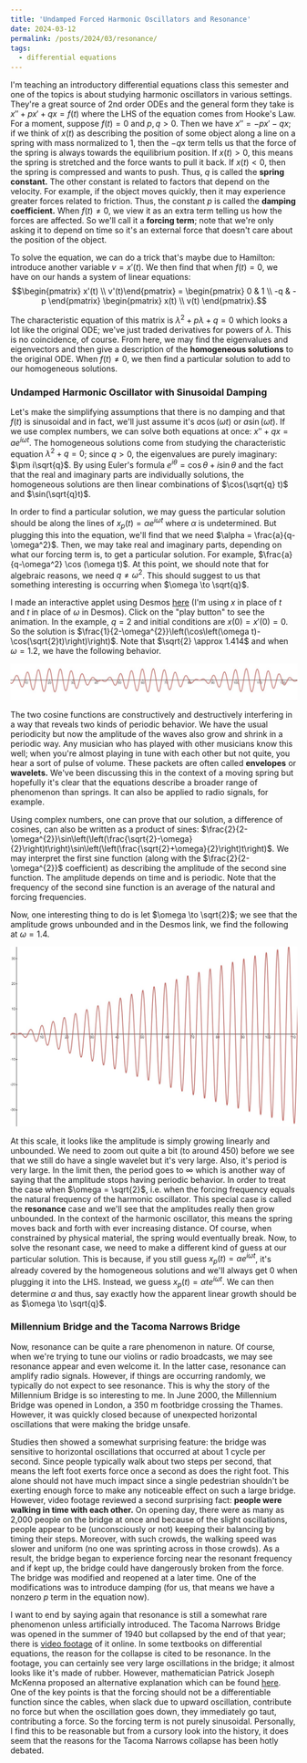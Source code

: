 ```yaml
---
title: 'Undamped Forced Harmonic Oscillators and Resonance'
date: 2024-03-12
permalink: /posts/2024/03/resonance/
tags:
  - differential equations
---
```


I'm teaching an introductory differential equations class this semester and one of the topics is about studying harmonic oscillators in various settings. They're a great source of 2nd order ODEs and the general form they take is $x'' + p x' + qx = f(t)$ where the LHS of the equation comes from Hooke's Law. For a moment, suppose $f(t)=0$ and $p,q > 0$. Then we have $x'' =  -px' -qx$; if we think of $x(t)$ as describing the position of some object along a line on a spring with mass normalized to 1, then the $-qx$ term tells us that the force of the spring is always towards the equilibrium position. If $x(t)>0$, this means the spring is stretched and the force wants to pull it back. If $x(t) < 0$, then the spring is compressed and wants to push. Thus, $q$ is called the **spring constant.** The other constant is related to factors that depend on the velocity. For example, if the object moves quickly, then it may experience greater forces related to friction. Thus, the constant $p$ is called the **damping coefficient.** When $f(t) \neq 0$, we view it as an extra term telling us how the forces are affected. So we'll call it a **forcing term**; note that we're only asking it to depend on time so it's an external force that doesn't care about the position of the object.

To solve the equation, we can do a trick that's maybe due to Hamilton: introduce another variable $v = x'(t)$. We then find that when $f(t) = 0$, we have on our hands a system of linear equations: 
$$\begin{pmatrix}
x'(t) \\ 
v'(t)\end{pmatrix} = 
\begin{pmatrix}
0 & 1 \\
-q & -p \end{pmatrix} 
\begin{pmatrix}
x(t) \\ 
v(t) \end{pmatrix}.$$

The characteristic equation of this matrix is $\lambda^2 + p \lambda + q =0$ which looks a lot like the original ODE; we've just traded derivatives for powers of $\lambda$. This is no coincidence, of course. From here, we may find the eigenvalues and eigenvectors and then give a description of the **homogeneous solutions** to the original ODE. When $f(t) \neq 0$, we then find a particular solution to add to our homogeneous solutions. 

### Undamped Harmonic Oscillator with Sinusoidal Damping

Let's make the simplifying assumptions that there is no damping and that $f(t)$ is sinusoidal and in fact, we'll just assume it's $a \cos(\omega t)$ or $a\sin(\omega t)$. If we use complex numbers, we can solve both equations at once: $x'' + qx = ae^{i\omega t}$. The homogeneous solutions come from studying the characteristic equation $\lambda^2 + q = 0$; since $q > 0$, the eigenvalues are purely imaginary: $\pm i\sqrt{q}$. By using Euler's formula $e^{i\theta} = \cos \theta + i \sin \theta$ and the fact that the real and imaginary parts are individually solutions, the homogeneous solutions are then linear combinations of $\cos(\sqrt{q} t)$ and $\sin(\sqrt{q}t)$.

In order to find a particular solution, we may guess the particular solution should be along the lines of $x_p(t) = \alpha e^{i\omega t}$ where $\alpha$ is undetermined. But plugging this into the equation, we'll find that we need $\alpha = \frac{a}{q-\omega^2}$. Then, we may take real and imaginary parts, depending on what our forcing term is, to get a particular solution. For example, $\frac{a}{q-\omega^2} \cos (\omega t)$. At this point, we should note that for algebraic reasons, we need $q \neq \omega^2$. This should suggest to us that something interesting is occurring when $\omega \to \sqrt{q}$.

I made an interactive applet using Desmos [here](https://www.desmos.com/calculator/uwbgim1ko8) (I'm using $x$ in place of $t$ and $t$ in place of $\omega$ in Desmos). Click on the "play button" to see the animation. In the example, $q = 2$ and initial conditions are $x(0) = x'(0) = 0$. So the solution is $\frac{1}{2-\omega^{2}}\left(\cos\left(\omega t)-\cos(\sqrt{2}t)\right)\right)$. Note that $\sqrt{2} \approx 1.414$ and when $\omega = 1.2$, we have the following behavior.

![label](/files/beats.jpg)

The two cosine functions are constructively and destructively interfering in a way that reveals two kinds of periodic behavior. We have the usual periodicity but now the amplitude of the waves also grow and shrink in a periodic way. Any musician who has played with other musicians know this well; when you're almost playing in tune with each other but not quite, you hear a sort of pulse of volume. These packets are often called  **envelopes** or **wavelets.** We've been discussing this in the context of a moving spring but hopefully it's clear that the equations describe a broader range of phenomenon than springs. It can also be applied to radio signals, for example.

Using complex numbers, one can prove that our solution, a difference of cosines, can also be written as a product of sines: $\frac{2}{2-\omega^{2}}\sin\left(\left(\frac{\sqrt{2}-\omega}{2}\right)t\right)\sin\left(\left(\frac{\sqrt{2}+\omega}{2}\right)t\right)$. We may interpret the first sine function (along with the $\frac{2}{2-\omega^{2}}$ coefficient) as describing the amplitude of the second sine function. The amplitude depends on time and is periodic. Note that the frequency of the second sine function is an average of the natural and forcing frequencies.

Now, one interesting thing to do is let $\omega \to \sqrt{2}$; we see that the amplitude grows unbounded and in the Desmos link, we find the following at $\omega = 1.4$.

![label](/files/reson.jpg)

At this scale, it looks like the amplitude is simply growing linearly and unbounded. We need to zoom out quite a bit (to around 450) before we see that we still do have a single wavelet but it's very large. Also, it's period is very large. In the limit then, the period goes to $\infty$ which is another way of saying that the amplitude stops having periodic behavior. In order to treat the case when $\omega = \sqrt{2}$, i.e. when the forcing frequency equals the natural frequency of the harmonic oscillator. This special case is called the **resonance** case and we'll see that the amplitudes really then grow unbounded. In the context of the harmonic oscillator, this means the spring moves back and forth with ever increasing distance. Of course, when constrained by physical material, the spring would eventually break. Now, to solve the resonant case, we need to make a different kind of guess at our particular solution. This is because, if you still guess $x_p(t) = \alpha e^{i\omega t}$, it's already covered by the homogeneous solutions and we'll always get 0 when plugging it into the LHS. Instead, we guess $x_p(t) = \alpha t e^{i \omega t}$. We can then determine $\alpha$ and thus, say exactly how the apparent linear growth should be as $\omega \to \sqrt{q}$.

### Millennium Bridge and the Tacoma Narrows Bridge

Now, resonance can be quite a rare phenomenon in nature. Of course, when we're trying to tune our violins or radio broadcasts, we may see resonance appear and even welcome it. In the latter case, resonance can amplify radio signals. However, if things are occurring randomly, we typically do not expect to see resonance. This is why the story of the Millennium Bridge is so interesting to me. In June 2000, the Millennium Bridge was opened in London, a 350 m footbridge crossing the Thames. However, it was quickly closed because of unexpected horizontal oscillations that were making the bridge unsafe.

Studies then showed a somewhat surprising feature: the bridge was sensitive to horizontal oscillations that occurred at about 1 cycle per second. Since people typically walk about two steps per second, that means the left foot exerts force once a second as does the right foot. This alone should not have much impact since a single pedestrian shouldn't be exerting enough force to make any noticeable effect on such a large bridge. However, video footage reviewed a second surprising fact: **people were walking in time with each other.** On opening day, there were as many as 2,000 people on the bridge at once and because of the slight oscillations, people appear to be (unconsciously or not) keeping their balancing by timing their steps. Moreover, with such crowds, the walking speed was slower and uniform (no one was sprinting across in those crowds). As a result, the bridge began to experience forcing near the resonant frequency and if kept up, the bridge could have dangerously broken from the force. The bridge was modified and reopened at a later time. One of the modifications was to introduce damping (for us, that means we have a nonzero $p$ term in the equation now).

I want to end by saying again that resonance is still a somewhat rare phenomenon unless artificially introduced. The Tacoma Narrows Bridge was opened in the summer of 1940 but collapsed by the end of that year; there is [video footage](https://www.youtube.com/watch?v=XggxeuFDaDU&ab_channel=BritishPath%C3%A9) of it online. In some textbooks on differential equations, the reason for the collapse is cited to be resonance. In the footage, you can certainly see very large oscillations in the bridge; it almost looks like it's made of rubber. However, mathematician Patrick Joseph McKenna proposed an alternative explanation which can be found [here](https://maa.org/sites/default/files/pdf/upload_library/22/Ford/McKenna1-18.pdf). One of the key points is that the forcing should not be a differentiable function since the cables, when slack due to upward oscillation, contribute no force but when the oscillation goes down, they immediately go taut, contributing a force. So the forcing term is not purely sinusoidal. Personally, I find this to be reasonable but from a cursory look into the history, it does seem that the reasons for the Tacoma Narrows collapse has been hotly debated.
